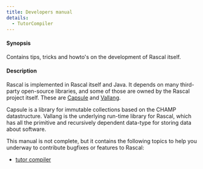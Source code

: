 ```yaml
---
title: Developers manual
details:
  - TutorCompiler
---
```


#### Synopsis

Contains tips, tricks and howto's on the development of Rascal itself.

#### Description

Rascal is implemented in Rascal itself and Java. It depends on many third-party
open-source libraries, and some of those are owned by the Rascal project itself.
These are [Capsule](http://github.com/usethesource/capsule) and [Vallang](http://github.com/usethesource/vallang). 

Capsule is a library for immutable collections based on the CHAMP datastructure. Vallang is the underlying run-time library for Rascal, which has all the primitive and recursively dependent data-type for storing data about software.

This manual is not complete, but it contains the following topics to help you underway to contribute bugfixes or features to Rascal:

* [tutor compiler](../Developers/TutorCompiler/index.md)

